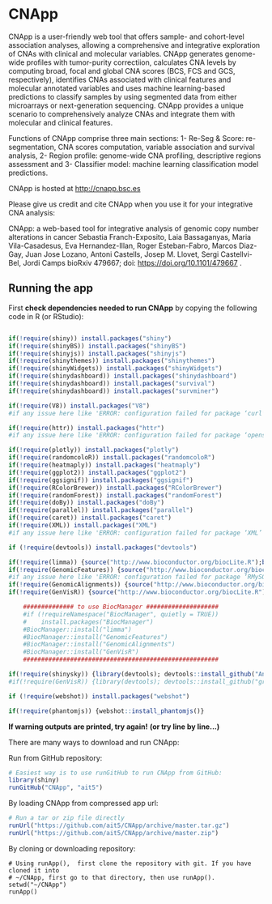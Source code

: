 # CNApp ##
CNApp is a user-friendly web tool that offers sample- and cohort-level association analyses, allowing a comprehensive and integrative exploration of CNAs with clinical and molecular variables. CNApp generates genome-wide profiles with tumor-purity correctiion, calculates CNA levels by computing broad, focal and global CNA scores (BCS, FCS and GCS, respectively), identifies CNAs associated with clinical features and molecular annotated variables and uses machine learning-based predictions to classify samples by using segmented data from either microarrays or next-generation sequencing.
CNApp provides a unique scenario to comprehensively analyze CNAs and integrate them with molecular and clinical features.

Functions of CNApp comprise three main sections: 1- Re-Seg & Score: re-segmentation, CNA scores computation, variable association and survival analysis, 2- Region profile: genome-wide CNA profiling, descriptive regions assessment and 3- Classifier model: machine learning classification model predictions.

CNApp is hosted at http://cnapp.bsc.es

Please give us credit and cite CNApp when you use it for your integrative CNA analysis:

CNApp: a web-based tool for integrative analysis of genomic copy number alterations in cancer
Sebastia Franch-Exposito, Laia Bassaganyas, Maria Vila-Casadesus, Eva Hernandez-Illan, Roger Esteban-Fabro, Marcos Diaz-Gay, Juan Jose Lozano, Antoni Castells, Josep M. Llovet, Sergi Castellvi-Bel, Jordi Camps
bioRxiv 479667; doi: https://doi.org/10.1101/479667 .

## Running the app ##

First __check dependencies needed to run CNApp__ by copying the following code in R (or RStudio):


```R

if(!require(shiny)) install.packages("shiny")
if(!require(shinyBS)) install.packages("shinyBS")
if(!require(shinyjs)) install.packages("shinyjs")
if(!require(shinythemes)) install.packages("shinythemes")
if(!require(shinyWidgets)) install.packages("shinyWidgets")
if(!require(shinydashboard)) install.packages("shinydashboard")
if(!require(shinydashboard)) install.packages("survival")
if(!require(shinydashboard)) install.packages("survminer")

if(!require(V8)) install.packages("V8")
#if any issue here like 'ERROR: configuration failed for package ‘curl’' or 'ERROR: configuration failed for package ‘V8’' follow printed instructions on your command-line window

if(!require(httr)) install.packages("httr")
#if any issue here like 'ERROR: configuration failed for package ‘openssl’' follow printed instructions on your command-line window

if(!require(plotly)) install.packages("plotly")
if(!require(randomcoloR)) install.packages("randomcoloR")
if(!require(heatmaply)) install.packages("heatmaply")
if(!require(ggplot2)) install.packages("ggplot2")
if(!require(ggsignif)) install.packages("ggsignif")
if(!require(RColorBrewer)) install.packages("RColorBrewer")
if(!require(randomForest)) install.packages("randomForest")
if(!require(doBy)) install.packages("doBy")
if(!require(parallel)) install.packages("parallel")
if(!require(caret)) install.packages("caret")
if(!require(XML)) install.packages("XML")
#if any issue here like 'ERROR: configuration failed for package ‘XML’' ty installing 'libxml2' into your OS

if (!require(devtools)) install.packages("devtools")

if(!require(limma)) {source("http://www.bioconductor.org/biocLite.R");biocLite("limma")}
if(!require(GenomicFeatures)) {source("http://www.bioconductor.org/biocLite.R");biocLite("GenomicFeatures")}
#if any issue here like 'ERROR: configuration failed for package ‘RMySQL’' ty installing 'libmysqlclient' into your OS
if(!require(GenomicAlignments)) {source("http://www.bioconductor.org/biocLite.R");biocLite("GenomicAlignments")}
if(!require(GenVisR)) {source("http://www.bioconductor.org/biocLite.R");biocLite("GenVisR")}

    ############## to use BiocManager ####################
    #if (!requireNamespace("BiocManager", quietly = TRUE))
    #    install.packages("BiocManager")
    #BiocManager::install("limma")
    #BiocManager::install("GenomicFeatures")
    #BiocManager::install("GenomicAlignments")
    #BiocManager::install("GenVisR")
    ######################################################

if(!require(shinysky)) {library(devtools); devtools::install_github("AnalytixWare/ShinySky")}
#if(!require(GenVisR)) {library(devtools); devtools::install_github("griffithlab/GenVisR")}

if (!require(webshot)) install.packages("webshot")

if(!require(phantomjs)) {webshot::install_phantomjs()}

```
**If warning outputs are printed, try again!**
**(or try line by line...)**


There are many ways to download and run CNApp:

Run from GitHub repository:

```R
# Easiest way is to use runGitHub to run CNApp from GitHub:
library(shiny)
runGitHub("CNApp", "ait5")
```

By loading CNApp from compressed app url:

```R
# Run a tar or zip file directly
runUrl("https://github.com/ait5/CNApp/archive/master.tar.gz")
runUrl("https://github.com/ait5/CNApp/archive/master.zip")
```
By cloning or downloading repository:
```
# Using runApp(),  first clone the repository with git. If you have cloned it into
# ~/CNApp, first go to that directory, then use runApp().
setwd("~/CNApp")
runApp()
```

